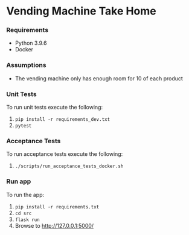 Vending Machine Take Home
====================

### Requirements
* Python 3.9.6
* Docker


### Assumptions 
* The vending machine only has enough room for 10 of each product


### Unit Tests
To run unit tests execute the following:
1. `pip install -r requirements_dev.txt`
1. `pytest` 


### Acceptance Tests
To run acceptance tests execute the following:
1. `./scripts/run_acceptance_tests_docker.sh`


### Run app
To run the app:
1. `pip install -r requirements.txt`
1. `cd src`
1. `flask run`
1. Browse to http://127.0.0.1:5000/
